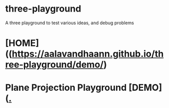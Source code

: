 # three-playground
A three playground to test various ideas, and debug problems

# [HOME]((https://aalavandhaann.github.io/three-playground/demo/)
# Plane Projection Playground [DEMO]([.](https://aalavandhaann.github.io/three-playground/demo/planeprojection.html)
